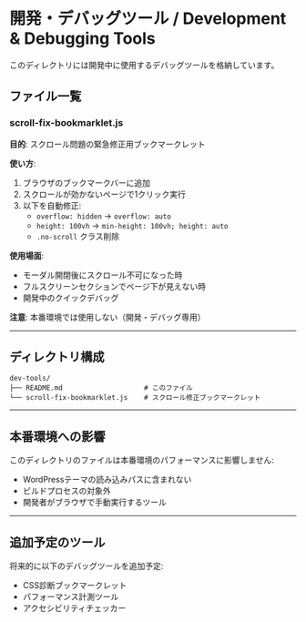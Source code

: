 # 開発・デバッグツール / Development & Debugging Tools

このディレクトリには開発中に使用するデバッグツールを格納しています。

## ファイル一覧

### scroll-fix-bookmarklet.js
**目的**: スクロール問題の緊急修正用ブックマークレット

**使い方**:
1. ブラウザのブックマークバーに追加
2. スクロールが効かないページで1クリック実行
3. 以下を自動修正:
   - `overflow: hidden` → `overflow: auto`
   - `height: 100vh` → `min-height: 100vh; height: auto`
   - `.no-scroll` クラス削除

**使用場面**:
- モーダル開閉後にスクロール不可になった時
- フルスクリーンセクションでページ下が見えない時
- 開発中のクイックデバッグ

**注意**: 本番環境では使用しない（開発・デバッグ専用）

---

## ディレクトリ構成

```
dev-tools/
├── README.md                    # このファイル
└── scroll-fix-bookmarklet.js    # スクロール修正ブックマークレット
```

---

## 本番環境への影響

このディレクトリのファイルは本番環境のパフォーマンスに影響しません:
- WordPressテーマの読み込みパスに含まれない
- ビルドプロセスの対象外
- 開発者がブラウザで手動実行するツール

---

## 追加予定のツール

将来的に以下のデバッグツールを追加予定:
- CSS診断ブックマークレット
- パフォーマンス計測ツール
- アクセシビリティチェッカー
